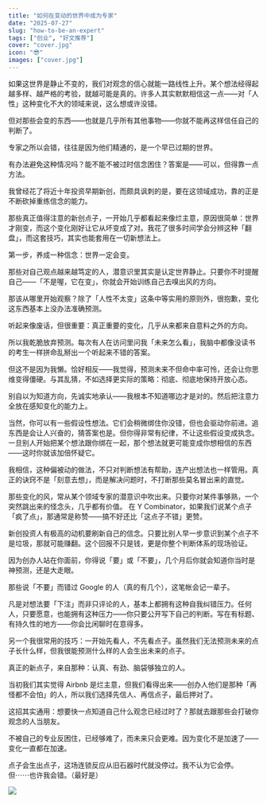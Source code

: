 ```yaml
---
title: "如何在变动的世界中成为专家"
date: "2025-07-27"
slug: "how-to-be-an-expert"
tags: ["创业", "好文推荐"]
cover: "cover.jpg"
icon: "😎"
images: ["cover.jpg"]
---
```

如果这世界是静止不变的，我们对观念的信心就能一路线性上升。某个想法经得起越多样、越严格的考验，就越可能是真的。许多人其实默默相信这一点——对「人性」这种变化不大的领域来说，这么想或许没错。



但对那些会变的东西——也就是几乎所有其他事物——你就不能再这样信任自己的判断了。



专家之所以会错，往往是因为他们精通的，是一个早已过期的世界。



有办法避免这种情况吗？能不能不被过时信念困住？答案是——可以，但得靠一点方法。



我曾经花了将近十年投资早期新创，而颇具讽刺的是，要在这领域成功，靠的正是不断砍掉重练信念的能力。



那些真正值得注意的新创点子，一开始几乎都看起来像烂主意，原因很简单：世界才刚变，而这个变化刚好让它从坏变成了对。我花了很多时间学会分辨这种「翻盘」，而这套技巧，其实也能套用在一切新想法上。



第一步，养成一种信念：世界一定会变。



那些对自己观点越来越笃定的人，潜意识里其实是认定世界静止。只要你不时提醒自己——「不是喔，它在变」，你就会开始训练自己去嗅出风的方向。



那该从哪里开始观察？除了「人性不太变」这条中等实用的原则外，很抱歉，变化这东西基本上没办法准确预测。



听起来像废话，但很重要：真正重要的变化，几乎从来都来自意料之外的方向。



所以我乾脆放弃预测。每次有人在访问里问我「未来怎么看」，我脑中都像没读书的考生一样拼命乱掰出一个听起来不错的答案。



但这不是因为我懒。恰好相反——我觉得，预测未来不但命中率可怜，还会让你思维变得僵硬。与其乱猜，不如选择更实际的策略：彻底、彻底地保持开放心态。



别自以为知道方向，先诚实地承认——我根本不知道哪边才是对的。然后把注意力全放在感知变化的能力上。



当然，你可以有一些假设性想法。它们会稍微绑住你没错，但也会驱动你前进。追东西是会让人兴奋的，猜答案也是。但你得非常有纪律，不让这些假设变成执念。
一旦别人开始把某个想法跟你绑在一起，那个想法就更可能变成你想相信的东西——这时你就该加倍怀疑它。



我相信，这种偏被动的做法，不只对判断想法有帮助，连产出想法也一样管用。真正的诀窍不是「刻意去想」，而是解决问题时，不打断那些莫名冒出来的直觉。



那些变化的风，常从某个领域专家的潜意识中吹出来。只要你对某件事够熟，一个突然跳出来的怪念头，几乎都有价值。
在 Y Combinator，如果我们说某个点子「疯了点」，那通常是称赞——搞不好还比「这点子不错」更赞。



新创投资人有极高的动机要刷新自己的信念。只要比别人早一步意识到某个点子不是垃圾，那就可能赚翻。这个回报不只是钱，更是你整个判断体系的现场验证。



因为创办人站在你面前，你得说「要」或「不要」，几个月后你就会知道你当时是神预测，还是大走眼。



那些说「不要」而错过 Google 的人（真的有几个），这笔帐会记一辈子。



凡是对想法要「下注」而非只评论的人，基本上都拥有这种自我纠错压力。任何人，只要愿意，也能拥有这种压力——你只要公开写下自己的判断。写在有标题、有持久性的地方——你会比闲聊时在意得多。



另一个我很常用的技巧：一开始先看人，不先看点子。虽然我们无法预测未来的点子长什么样，但我很能预测什么样的人会生出未来的点子。



真正的新点子，来自那种：认真、有劲、脑袋够独立的人。



当初我们其实觉得 Airbnb 是烂主意，但我们看得出来——创办人他们是那种「再怪都不会怕」的人，所以我们选择先信人、再信点子，最后押对了。



这招其实通用：想要快一点知道自己什么观念已经过时了？那就去跟那些会打破你观念的人当朋友。



不被自己的专业反困住，已经够难了，而未来只会更难。因为变化不是加速了——变化一直都在加速。



点子会生出点子，这场连锁反应从旧石器时代就没停过。我不认为它会停。
但⋯⋯也许我会错。（最好是）




![](https://prod-files-secure.s3.us-west-2.amazonaws.com/112d0858-5090-4d34-a606-b75eb8d65fd2/46476355-9cf3-4e99-9b7a-3531bc426380/1000202064.png?X-Amz-Algorithm=AWS4-HMAC-SHA256&X-Amz-Content-Sha256=UNSIGNED-PAYLOAD&X-Amz-Credential=ASIAZI2LB4667OYMVVOD%2F20250808%2Fus-west-2%2Fs3%2Faws4_request&X-Amz-Date=20250808T113215Z&X-Amz-Expires=3600&X-Amz-Security-Token=IQoJb3JpZ2luX2VjEGoaCXVzLXdlc3QtMiJHMEUCIQCCaY1y6LDSWYz%2FBJNT%2FUy6rC4dsqZVpGVvC%2BG7D3OcaQIgFphyBcoQ2mdgxEkz3jkG6ZDpvpZpFoBLgJ77YuDCPDAqiAQIo%2F%2F%2F%2F%2F%2F%2F%2F%2F%2F%2FARAAGgw2Mzc0MjMxODM4MDUiDMnj8yLmUl62un2F0yrcA%2BNYWcdyUDWU6T3Bu2mdxfm1hfyyXQiReXSMyTQEVuEvbKH9lK%2FMV0L73EoFJF%2FCQYkFFBnSQ2x1UUIIMXUOUdEHDBEcrrRH6n34Mi11ODQ%2F%2FiNf1TcuTFT%2BZgTPfeFB1uLAF1QrcJZGfJIOAR%2BfMKyEb36dfzWH6WfAh4mhBfMIqBKhCTldFpWqZMxe3gbazTx39t4DUOFmU5XNxYsZaf9gIzPicA%2B4kOxw4fnOQkJRtSPOXYrU2FybzNrFLP6HDnRiog%2FEBSLu%2B%2Bd4qphjmOt6ZbQyAzKRIn%2B%2BwvXDRVdBTRktT84Jn82nD5JWhb3khcdyV0B%2Fnf96N20a29VFyAyHFbK4DUiKKrFt9cfBcLMblhSBpbTv7T80G%2Fd4L5mSNYG9nrtwXEW%2BieynSuBOiYVtI3Rsbm8s9QoxTyoHzX77FiMVFQnrPYzIEndwn5DDdXgSLtAfq4jZCnU6hGLy1skBfUPH88v8HrLb0yjHFJM%2FaJ7orFRuUXhbVncUZu8cQBRwVKy%2FdQnIWArdgUp%2B3MGYXeBERLJrVN%2Ba4%2FU37RyDCOXdAdYkbSKEjY1c22Z2MX5L3FbBH6ntwJ7w5NcFMVN9EAQMbK%2BwqpWTq7p0UILoXKUwcH%2BSDa38OCMwMI%2Bd18QGOqUBnFmsBG3Uk3Ju0VZwMnIlJKLVesQbqmzOlw3TrnZD7HhQNZ26kcjd1TAULnR6WnMP0q1ypF7rcf4LjcHif%2FD2Y3lXvNA8Kd17AEC0cqmlNMjD0jQDwnOdpltJjOMUSVokyRiTCR8Yz35u4V0wHtBPGxpuwgItpjdlfc%2Fv%2BXoFSalqjWvRsHgNrC%2FLbx4TP78rECcBX93QEWLnpD1kgk5BMspIo3GL&X-Amz-Signature=a2b6d58eafc10b5cd8f49e4eaf29165090f4acc4153135e3b77d81f044d7a1b7&X-Amz-SignedHeaders=host&x-amz-checksum-mode=ENABLED&x-id=GetObject)

